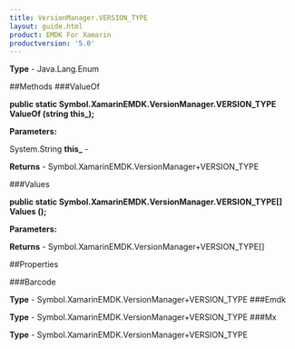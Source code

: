 ```yaml
---
title: VersionManager.VERSION_TYPE
layout: guide.html
product: EMDK For Xamarin 
productversion: '5.0' 
---
```



**Type** - Java.Lang.Enum

##Methods
###ValueOf

**public static Symbol.XamarinEMDK.VersionManager.VERSION_TYPE ValueOf (string this_);**



**Parameters:**

System.String **this_**  - 

**Returns** - Symbol.XamarinEMDK.VersionManager+VERSION_TYPE

###Values

**public static Symbol.XamarinEMDK.VersionManager.VERSION_TYPE[] Values ();**



**Parameters:**

**Returns** - Symbol.XamarinEMDK.VersionManager+VERSION_TYPE[]

##Properties

###Barcode


**Type** - Symbol.XamarinEMDK.VersionManager+VERSION_TYPE
###Emdk


**Type** - Symbol.XamarinEMDK.VersionManager+VERSION_TYPE
###Mx


**Type** - Symbol.XamarinEMDK.VersionManager+VERSION_TYPE
